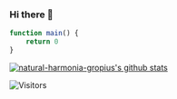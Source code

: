 ### Hi there 👋

```TypeScript
function main() {
    return 0
}
```

[![natural-harmonia-gropius's github stats](https://github-readme-stats.vercel.app/api?username=natural-harmonia-gropius&count_private=true&include_all_commits=true&show_icons=true&theme=dracula)](https://github.com/anuraghazra/github-readme-stats)

![Visitors](https://visitor-badge.laobi.icu/badge?page_id=natural-harmonia-gropius.github)

<!--
**Natural-Harmonia-Gropius/natural-harmonia-gropius** is a ✨ _special_ ✨ repository because its `README.md` (this file) appears on your GitHub profile.

Here are some ideas to get you started:

- 🔭 I’m currently working on ...
- 🌱 I’m currently learning ...
- 👯 I’m looking to collaborate on ...
- 🤔 I’m looking for help with ...
- 💬 Ask me about ...
- 📫 How to reach me: ...
- 😄 Pronouns: ...
- ⚡ Fun fact: ...
-->
